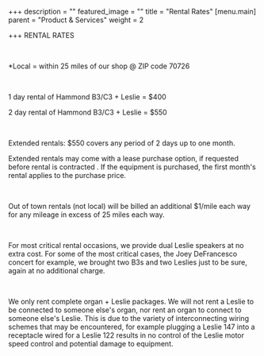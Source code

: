 +++
description = ""
featured_image = ""
title = "Rental Rates"
[menu.main]
parent = "Product & Services"
weight = 2

+++
RENTAL RATES

​

\*Local = within 25 miles of our shop @ ZIP code 70726

​

1 day rental of Hammond B3/C3 + Leslie = $400

2 day rental of Hammond B3/C3 + Leslie = $550

​

Extended rentals: $550 covers any period of 2 days up to one month.

Extended rentals may come with a lease purchase option, if requested before rental is contracted . If the equipment is purchased, the first month's rental applies to the purchase price.

​

Out of town rentals (not local) will be billed an additional $1/mile each way for any mileage in excess of 25 miles each way.

​

For most critical rental occasions, we provide dual Leslie speakers at no extra cost. For some of the most critical cases, the Joey DeFrancesco concert for example, we brought two B3s and two Leslies just to be sure, again at no additional charge.

​

We only rent complete organ + Leslie packages. We will not rent a Leslie to be connected to someone else's organ, nor rent an organ to connect to someone else's Leslie. This is due to the variety of interconnecting wiring schemes that may be encountered, for example plugging a Leslie 147 into a receptacle wired for a Leslie 122 results in no control of the Leslie motor speed control and potential damage to equipment.

​

​